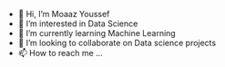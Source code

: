 - 👋 Hi, I’m Moaaz Youssef
- 👀 I’m interested in Data Science
- 🌱 I’m currently learning Machine Learning
- 💞️ I’m looking to collaborate on Data science projects
- 📫 How to reach me ...

<!---
Moaaz900/Moaaz900 is a ✨ special ✨ repository because its `README.md` (this file) appears on your GitHub profile.
You can click the Preview link to take a look at your changes.
--->
